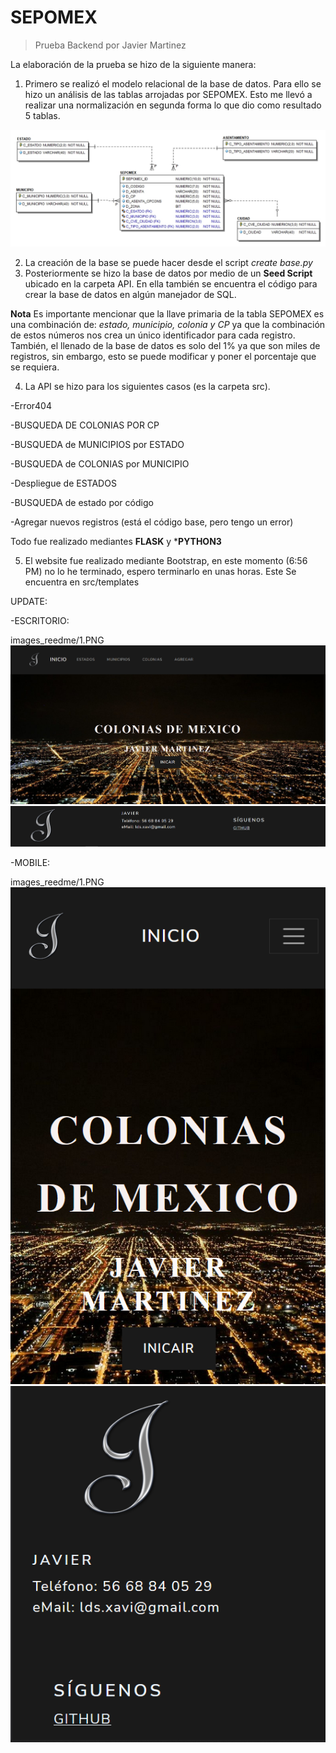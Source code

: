 # SEPOMEX
>Prueba Backend por Javier Martinez

La elaboración de la prueba se hizo de la siguiente manera:
1. Primero se realizó el modelo relacional de la base de datos. Para ello se hizo un análisis de las tablas arrojadas por SEPOMEX.  Esto me llevó a realizar una normalización en segunda forma lo que dio como resultado 5 tablas. 

<img src="Modelo-Relacional/Modelo Relacional.jpg" alt="Modelo relacional"/>

2. La creación de la base se puede hacer desde el script _create base.py_
3. Posteriormente se hizo la base de datos por medio de un **Seed Script** ubicado en la carpeta API. En ella también se encuentra el código para crear la base de datos en algún manejador de SQL.


**Nota** Es importante mencionar que la llave primaria de la tabla SEPOMEX es una combinación de: *estado, municipio, colonia y CP* ya que la combinación de estos números nos crea un único identificador para cada registro. También, el llenado de la base de datos es solo del 1% ya que son miles de registros, sin embargo, esto se puede modificar y poner el porcentaje que se requiera.


4. La API se hizo para los siguientes casos (es la carpeta src). 

-Error404

-BUSQUEDA DE COLONIAS POR CP

-BUSQUEDA de MUNICIPIOS por ESTADO

-BUSQUEDA de COLONIAS por MUNICIPIO

-Despliegue de ESTADOS

-BUSQUEDA de estado por código

-Agregar nuevos registros (está el código base, pero tengo un error)
 
Todo fue realizado mediantes **FLASK** y ***PYTHON3**

5. El website fue realizado mediante Bootstrap, en este momento (6:56 PM) no lo he terminado, espero terminarlo en unas horas.
Este Se encuentra en src/templates

UPDATE:

-ESCRITORIO:

images_reedme/1.PNG
<img src="images_reedme/1.PNG" alt="Website_1/">
<img src="images_reedme/2.PNG" alt="Website_2/">

-MOBILE:

images_reedme/1.PNG
<img src="images_reedme/3.PNG" alt="Website_3/">
<img src="images_reedme/4.PNG" alt="Website_4/">


